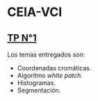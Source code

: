 # CEIA-VCI
## [TP N°1](https://github.com/cg-massobrio/CEIA-VCI/tree/main/tp_1)
Los temas entregados son:
- Coordenadas cromáticas.
- Algoritmo _white patch_.
- Histogramas.
- Segmentación.